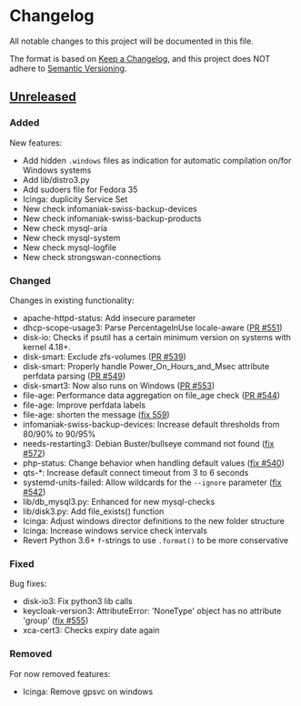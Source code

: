 # Changelog
All notable changes to this project will be documented in this file.

The format is based on [Keep a Changelog](https://keepachangelog.com/en/1.0.0/),
and this project does NOT adhere to [Semantic Versioning](https://semver.org/spec/v2.0.0.html).


## [Unreleased]

### Added

New features:

* Add hidden `.windows` files as indication for automatic compilation on/for Windows systems
* Add lib/distro3.py
* Add sudoers file for Fedora 35
* Icinga: duplicity Service Set
* New check infomaniak-swiss-backup-devices
* New check infomaniak-swiss-backup-products
* New check mysql-aria
* New check mysql-system
* New check mysql-logfile
* New check strongswan-connections


### Changed

Changes in existing functionality:

* apache-httpd-status: Add insecure parameter
* dhcp-scope-usage3: Parse PercentageInUse locale-aware ([PR #551](https://github.com/Linuxfabrik/monitoring-plugins/pull/551))
* disk-io: Checks if psutil has a certain minimum version on systems with kernel 4.18+.
* disk-smart: Exclude zfs-volumes ([PR #539](https://github.com/Linuxfabrik/monitoring-plugins/pull/539))
* disk-smart: Properly handle Power_On_Hours_and_Msec attribute perfdata parsing ([PR #549](https://github.com/Linuxfabrik/monitoring-plugins/pull/549))
* disk-smart3: Now also runs on Windows ([PR #553](https://github.com/Linuxfabrik/monitoring-plugins/pull/553))
* file-age: Performance data aggregation on file_age check ([PR #544](https://github.com/Linuxfabrik/monitoring-plugins/pull/544))
* file-age: Improve perfdata labels
* file-age: shorten the message ([fix 559](https://github.com/Linuxfabrik/monitoring-plugins/issues/559))
* infomaniak-swiss-backup-devices: Increase default thresholds from 80/90% to 90/95%
* needs-restarting3: Debian Buster/bullseye command not found ([fix #572](https://github.com/Linuxfabrik/monitoring-plugins/issues/572))
* php-status: Change behavior when handling default values ([fix #540](https://github.com/Linuxfabrik/monitoring-plugins/issues/540))
* qts-\*: Increase default connect timeout from 3 to 6 seconds
* systemd-units-failed: Allow wildcards for the `--ignore` parameter ([fix #542](https://github.com/Linuxfabrik/monitoring-plugins/issues/542))
* lib/db_mysql3.py: Enhanced for new mysql-checks
* lib/disk3.py: Add file_exists() function
* Icinga: Adjust windows director definitions to the new folder structure
* Icinga: Increase windows service check intervals
* Revert Python 3.6+ `f`-strings to use `.format()` to be more conservative


### Fixed

Bug fixes:

* disk-io3: Fix python3 lib calls
* keycloak-version3: AttributeError: 'NoneType' object has no attribute 'group' ([fix #555](https://github.com/Linuxfabrik/monitoring-plugins/issues/))
* xca-cert3: Checks expiry date again


### Removed

For now removed features:

* Icinga: Remove gpsvc on windows



[Unreleased]: https://github.com/Linuxfabrik/monitoring-plugins/compare/2022030201...HEAD
